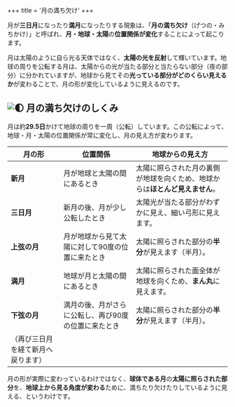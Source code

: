 +++
title = '月の満ち欠け'
+++

月が**三日月**になったり**満月**になったりする現象は、「**月の満ち欠け**（げつの・みちかけ）」と呼ばれ、**月・地球・太陽**の**位置関係が変化**することによって起こります。

月は太陽のように自ら光る天体ではなく、**太陽の光を反射**して輝いています。地球の周りを公転する月は、太陽からの光が当たる部分と当たらない部分（夜の部分）に分かれていますが、地球から見てその**光っている部分がどのくらい見えるか**が変わることで、月の形が変化しているように見えるのです。

## ![🌓](https://fonts.gstatic.com/s/e/notoemoji/16.0/1f313/72.png) 月の満ち欠けのしくみ

月は約**29.5日**かけて地球の周りを一周（公転）しています。この公転によって、地球・月・太陽の位置関係が常に変化し、月の見え方が変わります。

|月の形|位置関係|地球からの見え方|
|---|---|---|
|**新月**|月が地球と太陽の間にあるとき|太陽に照らされた月の裏側が地球を向くため、地球からは**ほとんど見えません**。|
|**三日月**|新月の後、月が少し公転したとき|太陽光が当たる部分がわずかに見え、細い弓形に見えます。|
|**上弦の月**|月が地球から見て太陽に対して90度の位置に来たとき|太陽に照らされた部分の**半分**が見えます（半月）。|
|**満月**|地球が月と太陽の間にあるとき|太陽に照らされた面全体が地球を向くため、**まん丸**に見えます。|
|**下弦の月**|満月の後、月がさらに公転し、再び90度の位置に来たとき|太陽に照らされた部分の**半分**が見えます（半月）。|
|（再び三日月を経て新月へ戻ります）|||

月の形が実際に変わっているわけではなく、**球体である月**の**太陽に照らされた部分**を、**地球上から見る角度が変わる**ために、満ちたり欠けたりしているように見える、というわけです。
